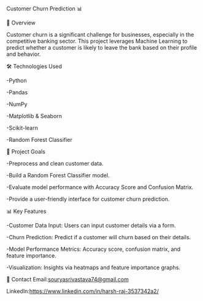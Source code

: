 Customer Churn Prediction 📊

🚀 Overview

Customer churn is a significant challenge for businesses, especially in the competitive banking sector. This project leverages Machine Learning to predict whether a customer is likely to leave the bank based on their profile and behavior.

🛠️ Technologies Used

-Python

-Pandas

-NumPy

-Matplotlib & Seaborn

-Scikit-learn

-Random Forest Classifier

🎯 Project Goals

-Preprocess and clean customer data.

-Build a Random Forest Classifier model.

-Evaluate model performance with Accuracy Score and Confusion Matrix.

-Provide a user-friendly interface for customer churn prediction.

📊 Key Features

-Customer Data Input: Users can input customer details via a form.

-Churn Prediction: Predict if a customer will churn based on their details.

-Model Performance Metrics: Accuracy score, confusion matrix, and feature importance.

-Visualization: Insights via heatmaps and feature importance graphs.

📧 Contact
Email:souryasrivastava74@gmail.com

LinkedIn:https://www.linkedin.com/in/harsh-raj-3537342a2/
